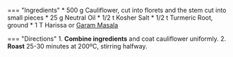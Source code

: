 === "Ingredients"
    * 500 g Cauliflower, cut into florets and the stem cut into small pieces
    * 25 g Neutral Oil
    * 1/2 t Kosher Salt
    * 1/2 t Turmeric Root, ground
    * 1 T Harissa or [Garam Masala](../../seasonings/garam-masala.md)

=== "Directions"
    1. **Combine ingredients** and coat cauliflower uniformly.
    2. **Roast** 25-30 minutes at 200ºC, stirring halfway.

[^makan]:
    Makan, Chetna.
    ["Roast Cauliflower Chickpea Curry."](https://chetnamakan.co.uk/roast-cauliflower-chickpea-curry/)
    chetnamakan.co.uk.
